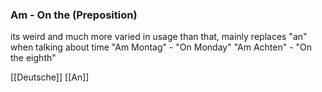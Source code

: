 ### Am - On the   (Preposition)

its weird and much more varied in usage than that, mainly replaces "an" when talking about time
"Am Montag" - "On Monday"
"Am Achten" - "On the eighth"




[[Deutsche]]
[[An]]